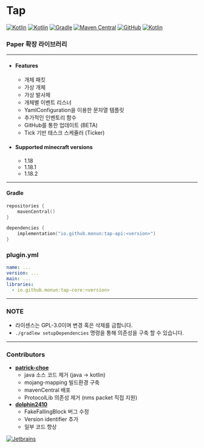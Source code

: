 # Tap

[![Kotlin](https://img.shields.io/badge/java-17-ED8B00.svg?logo=java)](https://www.azul.com/)
[![Kotlin](https://img.shields.io/badge/kotlin-1.6.10-585DEF.svg?logo=kotlin)](http://kotlinlang.org)
[![Gradle](https://img.shields.io/badge/gradle-7.4-02303A.svg?logo=gradle)](https://gradle.org)
[![Maven Central](https://img.shields.io/maven-central/v/io.github.monun/tap-core)](https://search.maven.org/artifact/io.github.monun/tap-core)
[![GitHub](https://img.shields.io/github/license/monun/tap)](https://www.gnu.org/licenses/gpl-3.0.html)
[![Kotlin](https://img.shields.io/badge/youtube-각별-red.svg?logo=youtube)](https://www.youtube.com/channel/UCDrAR1OWC2MD4s0JLetN0MA)

### Paper 확장 라이브러리

---

* #### Features
    * 개체 패킷
    * 가상 개체
    * 가상 발사체
    * 개체별 이벤트 리스너
    * YamlConfiguration을 이용한 문자열 템플릿
    * 추가적인 인벤토리 함수
    * GitHub를 통한 업데이트 (BETA)
    * Tick 기반 태스크 스케쥴러 (Ticker)

* #### Supported minecraft versions
    * 1.18
    * 1.18.1
    * 1.18.2

---

#### Gradle

```kotlin
repositories {
    mavenCentral()
}
```

```kotlin
dependencies {
    implementation("io.github.monun:tap-api:<version>")
}
```

### plugin.yml

```yaml
name: ...
version: ...
main: ...
libraries:
  - io.github.monun:tap-core:<version>
```

---

### NOTE

* 라이센스는 GPL-3.0이며 변경 혹은 삭제를 금합니다.
* `./gradlew setupDependencies` 명령을 통해 의존성을 구축 할 수 있습니다.

---

### Contributors

* [**patrick-choe**](https://github.com/patrick-choe)
    * java 소스 코드 제거 (java -> kotlin)
    * mojang-mapping 빌드환경 구축
    * mavenCentral 배포
    * ProtocolLib 의존성 제거 (nms packet 직접 지원)
* [**dolphin2410**](https://github.com/dolphin2410)
    * FakeFallingBlock 버그 수정
    * Version identifier 추가
    * 일부 코드 향상

[![Jetbrains](https://i.ibb.co/fp0CyZ7/jetbrains.png)](https://jb.gg/OpenSource)

